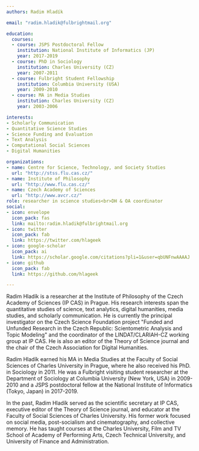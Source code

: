 ```yaml
---
authors: Radim Hladík

email: "radim.hladik@fulbrightmail.org"

education:
  courses:
  - course: JSPS Postdoctoral Fellow
    institution: National Institute of Informatics (JP)
    year: 2017-2019
  - course: PhD in Sociology
    institution: Charles University (CZ)
    year: 2007-2011
  - course: Fulbright Student Fellowship
    institution: Columbia University (USA)
    year: 2009-2010
  - course: MA in Media Studies
    institution: Charles University (CZ)
    year: 2003-2006

interests:
- Scholarly Communication
- Quantitative Science Studies
- Science Funding and Evaluation
- Text Analysis
- Computational Social Sciences
- Digital Humanities

organizations:
- name: Centre for Science, Technology, and Society Studies
  url: "http://stss.flu.cas.cz/"
- name: Institute of Philosophy
  url: "http://www.flu.cas.cz/"
- name: Czech Academy of Sciences
  url: "http://www.avcr.cz/"
role: researcher in science studies<br>DH & OA coordinator
social:
- icon: envelope
  icon_pack: fas
  link: mailto:radim.hladik@fulbrightmail.org
- icon: twitter
  icon_pack: fab
  link: https://twitter.com/hlageek
- icon: google-scholar
  icon_pack: ai
  link: https://scholar.google.com/citations?pli=1&user=qbUNFnwAAAAJ
- icon: github
  icon_pack: fab
  link: https://github.com/hlageek

---
```


Radim Hladík is a researcher at the Institute of Philosophy of the Czech Academy of Sciences (IP CAS) in Prague. His research interests span the quantitative studies of science, text analytics, digital humanities, media studies, and scholarly communication. He is currently the principal investigator on the Czech Science Foundation project "Funded and Unfunded Research in the Czech Republic: Scientometric Analysis and Topic Modeling" and the coordinator of the LINDAT/CLARIAH-CZ working group at IP CAS. He is also an editor of the Theory of Science journal and the chair of the Czech Association for Digital Humanities.

Radim Hladík earned his MA in Media Studies at the Faculty of Social Sciences of Charles University in Prague, where he also received his PhD. in Sociology in 2011. He was a Fulbright visiting student researcher at the Department of Sociology at Columbia University (New York, USA) in 2009-2010 and a JSPS postdoctoral fellow at the National Institute of Informatics (Tokyo, Japan) in 2017-2019.

In the past, Radim Hladík served as the scientific secretary at IP CAS, executive editor of the Theory of Science journal, and educator at the Faculty of Social Sciences of Charles University. His former work focused on social media, post-socialism and cinematography, and collective memory. He has taught courses at the Charles University, Film and TV School of Academy of Performing Arts, Czech Technical University, and University of Finance and Administration.
